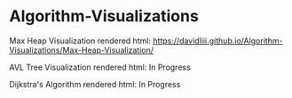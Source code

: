 # Algorithm-Visualizations
Max Heap Visualization rendered html: https://davidliii.github.io/Algorithm-Visualizations/Max-Heap-Visualization/

AVL Tree Visualization rendered html: In Progress

Dijkstra's Algorithm rendered html: In Progress
